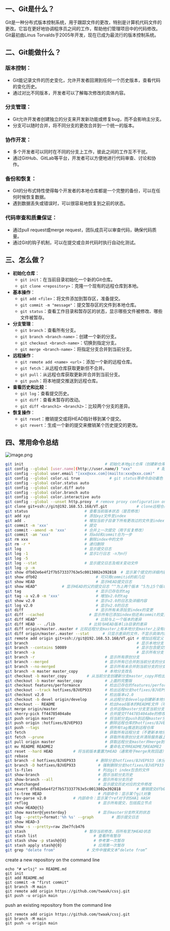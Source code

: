 ## 一、Git是什么？

Git是一种分布式版本控制系统，用于跟踪文件的更改，特别是计算机代码文件的更改。它旨在更好地协调程序员之间的工作，帮助他们管理项目中的代码修改。Git最初由Linus Torvalds于2005年开发，现在已成为最流行的版本控制系统。

## 二、Git能做什么？

### **版本控制**：

- Git能记录文件的历史变化，允许开发者回溯到任何一个历史版本，查看代码的变化历史。
- 通过对比不同版本，开发者可以了解每次修改的具体内容。

### **分支管理**：

- Git允许开发者创建独立的分支来开发新功能或修复bug，而不会影响主分支。
- 分支可以随时合并，将不同分支的更改合并到一个统一的版本。

### **协作开发**：

- 多个开发者可以同时在不同的分支上工作，彼此之间的工作互不干扰。
- 通过GitHub、GitLab等平台，开发者可以方便地进行代码审查、讨论和协作。

### **备份和恢复**：

- Git的分布式特性使得每个开发者的本地仓库都是一个完整的备份，可以在任何时候恢复数据。
- 遇到数据丢失或错误时，可以很容易地恢复到之前的状态。

### **代码审查和质量保证**：

- 通过pull request或merge request，团队成员可以审查代码，确保代码质量。
- 通过Git的钩子机制，可以在提交或合并代码时执行自动化测试。

## 三、怎么做？

- **初始化仓库**：
  - `git init`：在当前目录初始化一个新的Git仓库。
  - `git clone <repository>`：克隆一个现有的远程仓库到本地。
- **基本操作**：
  - `git add <file>`：将文件添加到暂存区，准备提交。
  - `git commit -m "message"`：提交暂存区的文件到本地仓库。
  - `git status`：查看工作目录和暂存区的状态，显示哪些文件被修改、哪些文件被暂存。
- **分支管理**：
  - `git branch`：查看所有分支。
  - `git branch <branch-name>`：创建一个新的分支。
  - `git checkout <branch-name>`：切换到指定分支。
  - `git merge <branch-name>`：将指定分支合并到当前分支。
- **远程操作**：
  - `git remote add <name> <url>`：添加一个新的远程仓库。
  - `git fetch`：从远程仓库获取更新但不合并。
  - `git pull`：从远程仓库获取更新并合并到当前分支。
  - `git push`：将本地提交推送到远程仓库。
- **查看历史和比较**：
  - `git log`：查看提交历史。
  - `git diff`：查看未暂存的改动。
  - `git diff <branch1> <branch2>`：比较两个分支的差异。
- **恢复操作**：
  - `git reset`：撤销提交或将HEAD指针移到某个提交。
  - `git revert`：生成一个新的提交来撤销某个历史提交的更改。

## 四、常用命令总结

![image.png](https://img.myla.eu.org/file/052ac12be8a121ae92c58.png)

```bash
git init                                    # 初始化本地git仓库（创建新仓库）
git config --global [user.name](http://user.name/) "xxx"           # 配置用户名
git config --global user.email "[xxx@xxx.com](mailto:xxx@xxx.com)"     # 配置邮件
git config --global color.ui true             # git status等命令自动着色
git config --global color.status auto
git config --global color.diff auto
git config --global color.branch auto
git config --global color.interactive auto
git config --global --unset http.proxy  # remove proxy configuration on git
git clone git+ssh://git@192.168.53.168/VT.git             # clone远程仓库
git status                         # 查看当前版本状态（是否修改）
git add xyz                        # 添加xyz文件至index
git add .                          # 增加当前子目录下所有更改过的文件至index
git commit -m 'xxx'                # 提交
git commit --amend -m 'xxx'        # 合并上一次提交（用于反复修改）
git commit -am 'xxx'               # 将add和commit合为一步
git rm xxx                         # 删除index中的文件
git rm -r *                        # 递归删除
git log                            # 显示提交日志
git log -1                         # 显示1行日志 -n为n行
git log -5
git log --stat                     # 显示提交日志及相关变动文件
git log -p -m
git show dfb02e6e4f2f7b573337763e5c0013802e392818  # 显示某个提交的详细内容
git show dfb02                          # 可只用commitid的前几位
git show HEAD                           # 显示HEAD提交日志
git show HEAD^           # 显示HEAD的父的提交日志 ^^为上两个版本 ^5为上5个版本
git tag                                 # 显示已存在的tag
git tag -a v2.0 -m 'xxx'                # 增加v2.0的tag
git show v2.0                           # 显示v2.0的日志及详细内容
git log v2.0                            # 显示v2.0的日志
git diff                                # 显示所有未添加至index的变更
git diff --cached                    # 显示所有已添加index但还未commit的变更
git diff HEAD^                          # 比较与上一个版本的差异
git diff HEAD -- ./lib               # 比较与HEAD版本lib目录的差异
git diff origin/master..master # 比较远程分支master上有本地分支master上没有的
git diff origin/master..master --stat      # 只显示差异的文件，不显示具体内容
git remote add origin git+ssh://git@192.168.53.168/VT.git # 增加远程定义（用于push/pull/fetch）
git branch                                                # 显示本地分支
git branch --contains 50089                               # 显示包含提交50089的分支
git branch -a                                             # 显示所有分支
git branch -r                               # 显示所有原创分支
git branch --merged                         # 显示所有已合并到当前分支的分支
git branch --no-merged                      # 显示所有未合并到当前分支的分支
git branch -m master master_copy            # 本地分支改名
git checkout -b master_copy         # 从当前分支创建新分支master_copy并检出
git checkout -b master master_copy          # 上面的完整版
git checkout features/performance           # 检出已存在的features/performance分支
git checkout --track hotfixes/BJVEP933      # 检出远程分支hotfixes/BJVEP933并创建本地跟踪分支
git checkout v2.0                           # 检出版本v2.0
git checkout -b devel origin/develop        # 从远程分支develop创建新本地分支devel并检出
git checkout -- README                      # 检出head版本的README文件（可用于修改错误回退）
git merge origin/master                     # 合并远程master分支至当前分支
git cherry-pick ff44785404a8e               # 合并提交ff44785404a8e的修改
git push origin master                      # 将当前分支push到远程master分支
git push origin :hotfixes/BJVEP933          # 删除远程仓库的hotfixes/BJVEP933分支
git push --tags                             # 把所有tag推送到远程仓库
git fetch                                   # 获取所有远程分支（不更新本地分支，另需merge）
git fetch --prune                           # 获取所有原创分支并清除服务器上已删掉的分支
git pull origin master                      # 获取远程分支master并merge到当前分支
git mv README README2                       # 重命名文件README为README2
git reset --hard HEAD         # 将当前版本重置为HEAD（通常用于merge失败回退）
git rebase
git branch -d hotfixes/BJVEP933         # 删除分支hotfixes/BJVEP933（本分支修改已合并到其他分支）
git branch -D hotfixes/BJVEP933          # 强制删除分支hotfixes/BJVEP933
git ls-files                             # 列出git index包含的文件
git show-branch                          # 图示当前分支历史
git show-branch --all                    # 图示所有分支历史
git whatchanged                          # 显示提交历史对应的文件修改
git revert dfb02e6e4f2f7b573337763e5c0013802e392818       # 撤销提交dfb02e6e4f2f7b573337763e5c0013802e392818
git ls-tree HEAD                         # 内部命令：显示某个git对象
git rev-parse v2.0            # 内部命令：显示某个ref对于的SHA1 HASH
git reflog                               # 显示所有提交，包括孤立节点
git show HEAD@{5}
git show master@{yesterday}              # 显示master分支昨天的状态
git log --pretty=format:'%h %s' --graph        # 图示提交日志
git show HEAD~3
git show -s --pretty=raw 2be7fcb476
git stash                          # 暂存当前修改，将所有至为HEAD状态
git stash list                         # 查看所有暂存
git stash show -p stash@{0}            # 参考第一次暂存
git stash apply stash@{0}              # 应用第一次暂存
git grep "delete from"              # 文件中搜索文本“delete from”
```

create a new repository on the command line
```shell
echo "# wrlsj" >> README.md
git init
git add README.md
git commit -m "first commit"
git branch -M main
git remote add origin https://github.com/twaak/cssj.git
git push -u origin main
```
push an existing repository from the command line
```shell
git remote add origin https://github.com/twaak/cssj.git
git branch -M main
git push -u origin main
```
